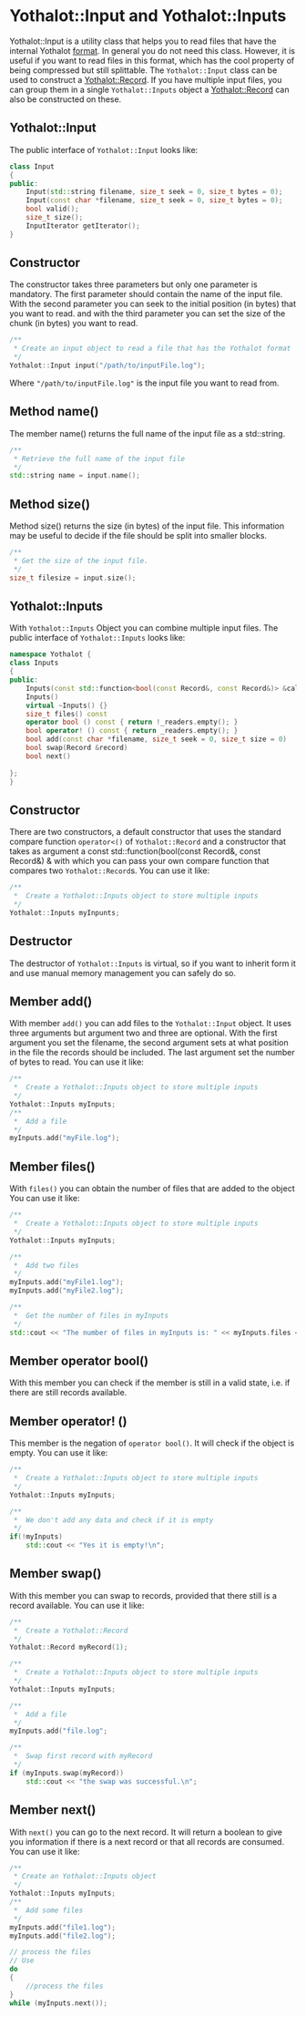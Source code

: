 # Yothalot::Input and Yothalot::Inputs

Yothalot::Input is a utility class that helps you to read files that have
the internal Yothalot [format](copernica-docs:Yothalot/internalfiles "Internal Files").
In general you do not need this class. However, it is useful if you want
to read files in this format, which has the cool property of being compressed
but still splittable. The `Yothalot::Input` class can be used to construct
a [Yothalot::Record](copernica-docs:Yothalot/cpp-record "record").
If you have multiple input files, you can group them in a single `Yothalot::Inputs`
object a [Yothalot::Record](copernica-docs:Yothalot/cpp-record "record") can
also be constructed on these.

## Yothalot::Input

The public interface of `Yothalot::Input` looks like:
```cpp
class Input
{
public:
    Input(std::string filename, size_t seek = 0, size_t bytes = 0);
    Input(const char *filename, size_t seek = 0, size_t bytes = 0);
    bool valid();
    size_t size();
    InputIterator getIterator();
}
```
## Constructor
The constructor takes three parameters but only one parameter is mandatory.
The first parameter should contain the name of the input file. With the 
second parameter you can seek to the initial position (in bytes) that you
want to read. and with the third parameter you can set the size of the
chunk (in bytes) you want to read.

```cpp
/**
 * Create an input object to read a file that has the Yothalot format
 */
Yothalot::Input input("/path/to/inputFile.log");
```
Where `"/path/to/inputFile.log"` is the input file you want to read from.

## Method name()
The member name() returns the full name of the input file as a std::string.
```cpp
/**
 * Retrieve the full name of the input file
 */
std::string name = input.name();
```

## Method size()
Method size() returns the size (in bytes) of the input file.
This information may be useful to decide if the file should be split
into smaller blocks.
```cpp
/**
 * Get the size of the input file.
 */
size_t filesize = input.size();
```


## Yothalot::Inputs

With `Yothalot::Inputs` Object you can combine multiple input files. The public 
interface of `Yothalot::Inputs` looks like:
```cpp
namespace Yothalot {
class Inputs
{
public:
    Inputs(const std::function<bool(const Record&, const Record&)> &callback)
    Inputs()
    virtual ~Inputs() {}
    size_t files() const
    operator bool () const { return !_readers.empty(); }
    bool operator! () const { return _readers.empty(); }
    bool add(const char *filename, size_t seek = 0, size_t size = 0)
    bool swap(Record &record)
    bool next()
 
};
}
```
## Constructor

There are two constructors, a default constructor that uses the standard
compare function `operator<()` of `Yothalot::Record` and a constructor that
takes as argument a const std::function(bool(const Record&, const Record&) &
with which you can pass your own compare function that compares two `Yothalot::Record`s.
You can use it like:

```cpp
/**
 *  Create a Yothalot::Inputs object to store multiple inputs
 */
Yothalot::Inputs myInpunts;
```

## Destructor

The destructor of `Yothalot::Inputs` is virtual, so if you want to inherit
form it and use manual memory management you can safely do so.

## Member add()

With member `add()` you can add files to the `Yothalot::Input` object.
It uses three arguments but argument two and three are optional. With the
first argument you set the filename, the second argument sets at what position
in the file the records should be included. The last argument set the number
of bytes to read.
You can use it like:
```cpp
/**
 *  Create a Yothalot::Inputs object to store multiple inputs
 */
Yothalot::Inputs myInputs;
/**
 *  Add a file
 */
myInputs.add("myFile.log");
```

## Member files()

With `files()` you can obtain the number of files that are added to the object
You can use it like:
```cpp
/**
 *  Create a Yothalot::Inputs object to store multiple inputs
 */
Yothalot::Inputs myInputs;

/**
 *  Add two files
 */
myInputs.add("myFile1.log");
myInputs.add("myFile2.log");

/**
 *  Get the number of files in myInputs
 */
std::cout << "The number of files in myInputs is: " << myInputs.files << std::endl;
```

## Member operator bool()
With this member you can check if the member is still in a valid state, i.e.
if there are still records available.

## Member operator! ()
This member is the negation of `operator bool()`. It will check if the object
is empty. You can use it like:
```cpp
/**
 *  Create a Yothalot::Inputs object to store multiple inputs
 */
Yothalot::Inputs myInputs;

/**
 *  We don't add any data and check if it is empty
 */
if(!myInputs)
    std::cout << "Yes it is empty!\n";
```

## Member swap()
With this member you can swap to records, provided that there still is a
record available. You can use it like:
```cpp
/**
 *  Create a Yothalot::Record
 */
Yothalot::Record myRecord(1);

/**
 *  Create a Yothalot::Inputs object to store multiple inputs
 */
Yothalot::Inputs myInputs;

/**
 *  Add a file
 */
myInputs.add("file.log";

/**
 *  Swap first record with myRecord
 */
if (myInputs.swap(myRecord))
    std::cout << "the swap was successful.\n";
```

## Member next()
With `next()` you can go to the next record. It will
return a boolean to give you information if there is a next record or that
all records are consumed. You can use it like:
```cpp
/**
 * Create an Yothalot::Inputs object
 */
Yothalot::Inputs myInputs;
/**
 *  Add some files
 */
myInputs.add("file1.log");
myInputs.add("file2.log");

// process the files
// Use
do
{
    //process the files
}
while (myInputs.next());
 ```
